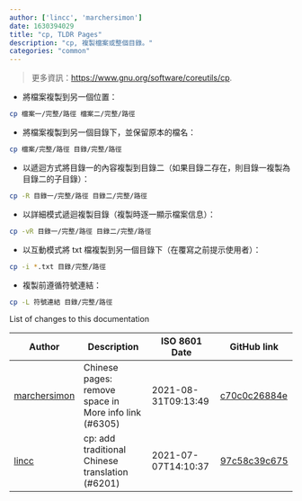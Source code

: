 ```yaml
---
author: ['lincc', 'marchersimon']
date: 1630394029
title: "cp, TLDR Pages"
description: "cp, 複製檔案或整個目錄。"
categories: "common"
---
```

> 更多資訊：<https://www.gnu.org/software/coreutils/cp>.

- 將檔案複製到另一個位置：

```bash
cp 檔案一/完整/路徑 檔案二/完整/路徑
```

- 將檔案複製到另一個目錄下，並保留原本的檔名：

```bash
cp 檔案/完整/路徑 目錄/完整/路徑
```

- 以遞迴方式將目錄一的內容複製到目錄二（如果目錄二存在，則目錄一複製為目錄二的子目錄）：

```bash
cp -R 目錄一/完整/路徑 目錄二/完整/路徑
```

- 以詳細模式遞迴複製目錄（複製時逐一顯示檔案信息）：

```bash
cp -vR 目錄一/完整/路徑 目錄二/完整/路徑
```

- 以互動模式將 txt 檔複製到另一個目錄下（在覆寫之前提示使用者）：

```bash
cp -i *.txt 目錄/完整/路徑
```

- 複製前遵循符號連結：

```bash
cp -L 符號連結 目錄/完整/路徑
```
List of changes to this documentation


Author | Description | ISO 8601 Date | GitHub link
------|-----|-----|-----
[marchersimon](mailto:50295997+marchersimon@users.noreply.github.com) | Chinese pages: remove space in More info link (#6305) | 2021-08-31T09:13:49 | [c70c0c26884e](https://github.com/tldr-pages/tldr/commit/c70c0c26884ee74fabb640cd842d1e4c72d9df4b)
[lincc](mailto:46962923+blueskyson@users.noreply.github.com) | cp: add traditional Chinese translation (#6201) | 2021-07-07T14:10:37 | [97c58c39c675](https://github.com/tldr-pages/tldr/commit/97c58c39c675b65500603f812369493858471133)

